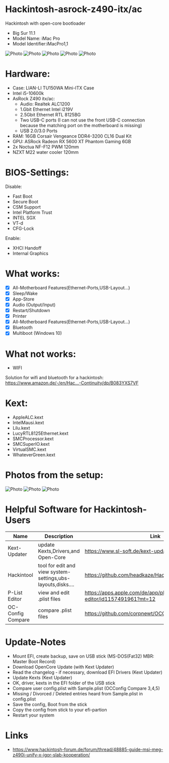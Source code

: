 
# Hackintosh-asrock-z490-itx/ac
Hackintosh with open-core bootloader 
- Big Sur 11.1 
- Model Name: iMac Pro
- Model Identifier:iMacPro1,1

![Photo](Docs/Big-Sur-Version.png)
![Photo](Docs/geekbench.png)
![Photo](Docs/Desktop.png)
![Photo](Docs/Hackintool.png)
![Photo](Docs/Ethernet_2.5Gbit_Settings.png)

# Hardware:
- Case: LIAN-LI TU150WA Mini-ITX Case
- Intel i5-10600k
- AsRock Z490 itx/ac:
	- Audio: Realtek ALC1200
	- 1.Gbit Ethernet Intel i219V 
	- 2.5Gbit Ethernet RTL 8125BG 
	- Two USB-C ports (I can not use the front USB-C connection because the matching port on the motherboard is missing) 
	- USB 2.0/3.0 Ports 
- RAM: 16GB Corsair Vengeance DDR4-3200 CL16 Dual Kit
- GPU: ASRock Radeon RX 5600 XT Phantom Gaming 6GB
- 2x Noctua NF-F12 PWM 120mm
- NZXT M22 water cooler 120mm
 
# BIOS-Settings: 
Disable:
- Fast Boot
- Secure Boot
- CSM Support
- Intel Platform Trust
- INTEL SGX 
- VT-d
- CFG-Lock 

Enable:
- XHCI Handoff
- Internal Graphics

# What works:
- [x] All-Motherboard Features(Ethernet-Ports,USB-Layout...)
- [x] Sleep/Wake 
- [x] App-Store
- [x] Audio (Output/Input) 
- [x] Restart/Shutdown 
- [x] Printer 
- [x] All-Motherboard Features(Ethernet-Ports,USB-Layout...)
- [x] Bluetooth 
- [x] Multiboot (Windows 10) 

# What not works:
- WIFI

Solution for wifi and bluetooth for a hackintosh:
https://www.amazon.de/-/en/Hac…-Continuity/dp/B083YXS7VF

# Kext: 
- AppleALC.kext
- IntelMausi.kext
- Lilu.kext
- LucyRTL8125Ethernet.kext
- SMCProcessor.kext
- SMCSuperIO.kext
- VirtualSMC.kext
- WhateverGreen.kext

# Photos from the setup: 
![Photo](Docs/Lian-Li_1.jpg)
![Photo](Docs/Lian-Li_2.jpg)
![Photo](Docs/Nzxt.jpg)


# Helpful Software for Hackintosh-Users 

| Name| Description | Link |
| --------------- | --------------- | --------------- |
| Kext-Updater| update Kexts,Drivers,and Open-Core| https://www.sl-soft.de/kext-updater/|
| Hackintool| tool for edit and view system-settings,ubs-layouts,disks....| https://github.com/headkaze/Hackintool/releases/tag/3.4.9 |
| P-List Editor| view and edit .plist files| https://apps.apple.com/de/app/plist-editor/id1157491961?mt=12  |
| OC-Config Compare| compare .plist files| https://github.com/corpnewt/OCConfigCompare|

# Update-Notes 
- Mount EFI, create backup, save on USB stick (MS-DOS(Fat32) MBR: Master Boot Record)
- Download OpenCore Update (with Kext Updater)
- Read the changelog - if necessary, download EFI Drivers (Kext Updater)
- Update Kexts (Kext Updater)
- OK, driver, kexts in the EFI folder of the USB stick
- Compare user config.plist with Sample.plist (OCConfig Compare 3,4,5)
- Missing / Divorced / Deleted entries heard from Sample.plist in config.plist
- Save the config, Boot from the stick
- Copy the config from stick to your efi-partion 
- Restart your system 

# Links
- https://www.hackintosh-forum.de/forum/thread/48885-guide-msi-meg-z490i-unify-x-igor-slab-kooperation/
